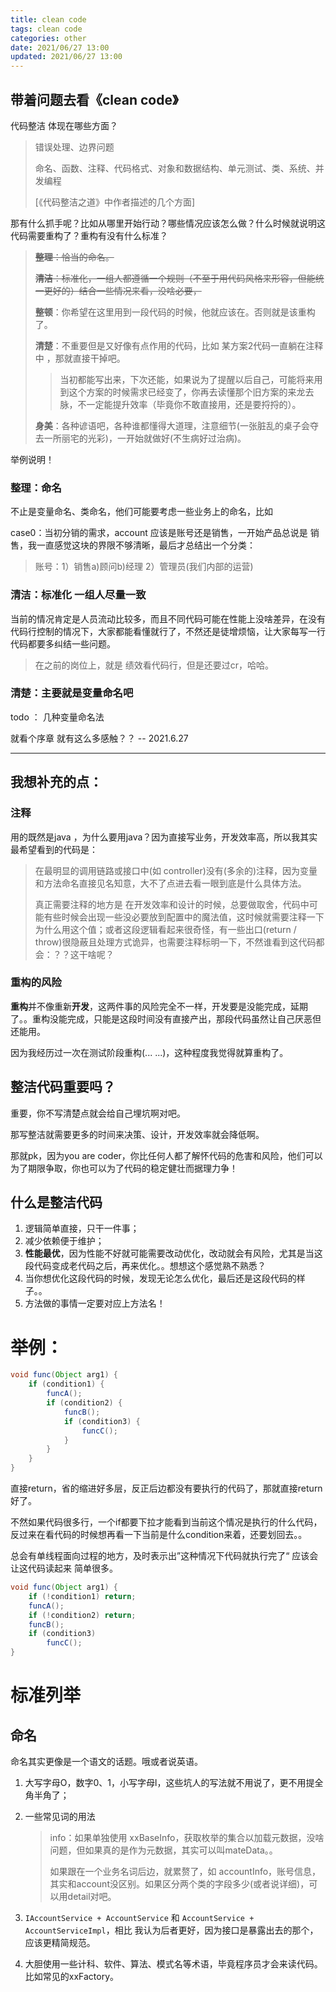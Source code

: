 ```yaml
---
title: clean code
tags: clean code
categories: other
date: 2021/06/27 13:00
updated: 2021/06/27 13:00
---
```




## 带着问题去看《clean code》

代码整洁 体现在哪些方面？

> 错误处理、边界问题
>
> 命名、函数、注释、代码格式、对象和数据结构、单元测试、类、系统、并发编程
>
> [《代码整洁之道》中作者描述的几个方面]

那有什么抓手呢？比如从哪里开始行动？哪些情况应该怎么做？什么时候就说明这代码需要重构了？重构有没有什么标准？

> ~~**整理**：恰当的命名。~~
>
> ~~**清洁**：标准化，一组人都遵循一个规则（不至于用代码风格来形容，但能统一更好的）结合一些情况来看，没啥必要，~~
>
> **整顿**：你希望在这里用到一段代码的时候，他就应该在。否则就是该重构了。
>
> **清楚**：不重要但是又好像有点作用的代码，比如 某方案2代码一直躺在注释中 ，那就直接干掉吧。 
>
> > 当初都能写出来，下次还能，如果说为了提醒以后自己，可能将来用到这个方案的时候需求已经变了，你再去读懂那个旧方案的来龙去脉，不一定能提升效率（毕竟你不敢直接用，还是要捋捋的）。
>
> **身美**：各种谚语吧，各种谁都懂得大道理，注意细节(一张脏乱的桌子会夺去一所丽宅的光彩)，一开始就做好(不生病好过治病)。

举例说明！



### 整理：命名

不止是变量命名、类命名，他们可能要考虑一些业务上的命名，比如

case0：当初分销的需求，account 应该是账号还是销售，一开始产品总说是 销售，我一直感觉这块的界限不够清晰，最后才总结出一个分类：

> 账号：1）销售a)顾问b)经理   2）管理员(我们内部的运营)

### 清洁：标准化 一组人尽量一致

当前的情况肯定是人员流动比较多，而且不同代码可能在性能上没啥差异，在没有代码行控制的情况下，大家都能看懂就行了，不然还是徒增烦恼，让大家每写一行代码都要多纠结一些问题。

> 在之前的岗位上，就是 绩效看代码行，但是还要过cr，哈哈。

### 清楚：主要就是变量命名吧

todo ： 几种变量命名法





就看个序章 就有这么多感触？？            -- 2021.6.27

---

## 我想补充的点：

### 注释

用的既然是java ，为什么要用java？因为直接写业务，开发效率高，所以我其实最希望看到的代码是：

> 在最明显的调用链路或接口中(如 controller)没有(多余的)注释，因为变量和方法命名直接见名知意，大不了点进去看一眼到底是什么具体方法。
>
> 真正需要注释的地方是 在开发效率和设计的时候，总要做取舍，代码中可能有些时候会出现一些没必要放到配置中的魔法值，这时候就需要注释一下为什么用这个值；或者这段逻辑看起来很奇怪，有一些出口(return / throw)很隐蔽且处理方式诡异，也需要注释标明一下，不然谁看到这代码都会：？？这干啥呢？

### 重构的风险

**重构**并不像重新**开发**，这两件事的风险完全不一样，开发要是没能完成，延期了。。重构没能完成，只能是这段时间没有直接产出，那段代码虽然让自己厌恶但还能用。

因为我经历过一次在测试阶段重构(... ...)，这种程度我觉得就算重构了。



## 整洁代码重要吗？

重要，你不写清楚点就会给自己埋坑啊对吧。

那写整洁就需要更多的时间来决策、设计，开发效率就会降低啊。

那就pk，因为you are coder，你比任何人都了解怀代码的危害和风险，他们可以为了期限争取，你也可以为了代码的稳定健壮而据理力争！



## 什么是整洁代码

1. 逻辑简单直接，只干一件事；
2. 减少依赖便于维护；
3. **性能最优**，因为性能不好就可能需要改动优化，改动就会有风险，尤其是当这段代码变成老代码之后，再来优化。。想想这个感觉熟不熟悉？
4. 当你想优化这段代码的时候，发现无论怎么优化，最后还是这段代码的样子。。
5. 方法做的事情一定要对应上方法名！





# 举例：

```java
void func(Object arg1) {
	if (condition1) {
        funcA();
        if (condition2) {
            funcB();
            if (condition3) {
                funcC();
            }
        }
    }
}
```

直接return，省的缩进好多层，反正后边都没有要执行的代码了，那就直接return好了。

不然如果代码很多行，一个if都要下拉才能看到当前这个情况是执行的什么代码，反过来在看代码的时候想再看一下当前是什么condition来着，还要划回去。。

总会有单线程面向过程的地方，及时表示出”这种情况下代码就执行完了“  应该会让这代码读起来 简单很多。

```java
void func(Object arg1) {
    if (!condition1) return;
    funcA();
    if (!condition2) return;
    funcB();
    if (condition3)
        funcC();
}
```





# 标准列举

## 命名

命名其实更像是一个语文的话题。哦或者说英语。

1. 大写字母O，数字0、1，小写字母l，这些坑人的写法就不用说了，更不用提全角半角了；

2. 一些常见词的用法

   > info：如果单独使用 xxBaseInfo，获取枚举的集合以加载元数据，没啥问题，但如果真的是作为元数据，其实可以叫mateData。。
   >
   > 如果跟在一个业务名词后边，就累赘了，如 accountInfo，账号信息，其实和account没区别。如果区分两个类的字段多少(或者说详细)，可以用detail对吧。

3. `IAccountService + AccountService` 和 `AccountService + AccountServiceImpl`，相比 我认为后者更好，因为接口是暴露出去的那个，应该更精简规范。

4. 大胆使用一些计科、软件、算法、模式名等术语，毕竟程序员才会来读代码。比如常见的xxFactory。

